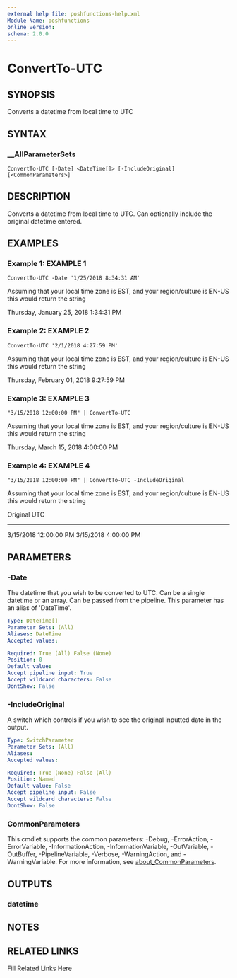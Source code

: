```yaml
---
external help file: poshfunctions-help.xml
Module Name: poshfunctions
online version: 
schema: 2.0.0
---
```


# ConvertTo-UTC

## SYNOPSIS

Converts a datetime from local time to UTC

## SYNTAX

### __AllParameterSets

```
ConvertTo-UTC [-Date] <DateTime[]> [-IncludeOriginal] [<CommonParameters>]
```

## DESCRIPTION

Converts a datetime from local time to UTC.
Can optionally include the original datetime entered.


## EXAMPLES

### Example 1: EXAMPLE 1

```
ConvertTo-UTC -Date '1/25/2018 8:34:31 AM'
```

Assuming that your local time zone is EST, and your region/culture is EN-US this would return the string

Thursday, January 25, 2018 1:34:31 PM





### Example 2: EXAMPLE 2

```
ConvertTo-UTC '2/1/2018 4:27:59 PM'
```

Assuming that your local time zone is EST, and your region/culture is EN-US this would return the string

Thursday, February 01, 2018 9:27:59 PM





### Example 3: EXAMPLE 3

```
"3/15/2018 12:00:00 PM" | ConvertTo-UTC
```

Assuming that your local time zone is EST, and your region/culture is EN-US this would return the string

Thursday, March 15, 2018 4:00:00 PM





### Example 4: EXAMPLE 4

```
"3/15/2018 12:00:00 PM" | ConvertTo-UTC -IncludeOriginal
```

Assuming that your local time zone is EST, and your region/culture is EN-US this would return the string

Original              UTC
--------              ---
3/15/2018 12:00:00 PM 3/15/2018 4:00:00 PM






## PARAMETERS

### -Date

The datetime that you wish to be converted to UTC.
Can be a single datetime or an array.
Can be passed from the pipeline.
This parameter has an alias of 'DateTime'.

```yaml
Type: DateTime[]
Parameter Sets: (All)
Aliases: DateTime
Accepted values: 

Required: True (All) False (None)
Position: 0
Default value: 
Accept pipeline input: True
Accept wildcard characters: False
DontShow: False
```

### -IncludeOriginal

A switch which controls if you wish to see the original inputted date in the output.

```yaml
Type: SwitchParameter
Parameter Sets: (All)
Aliases: 
Accepted values: 

Required: True (None) False (All)
Position: Named
Default value: False
Accept pipeline input: False
Accept wildcard characters: False
DontShow: False
```


### CommonParameters

This cmdlet supports the common parameters: -Debug, -ErrorAction, -ErrorVariable, -InformationAction, -InformationVariable, -OutVariable, -OutBuffer, -PipelineVariable, -Verbose, -WarningAction, and -WarningVariable. For more information, see [about_CommonParameters](http://go.microsoft.com/fwlink/?LinkID=113216).

## OUTPUTS

### datetime


## NOTES



## RELATED LINKS

Fill Related Links Here

